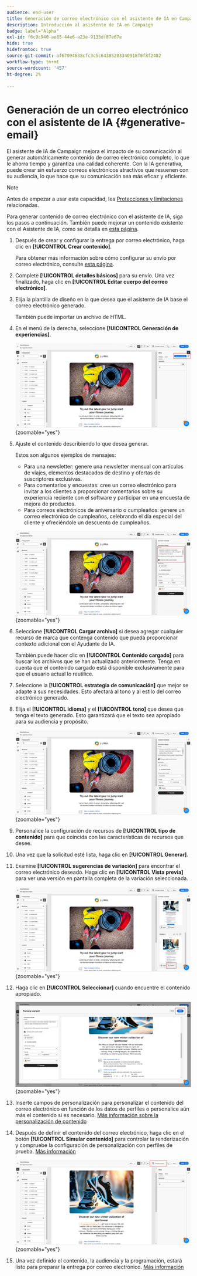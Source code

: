 ```yaml
---
audience: end-user
title: Generación de correo electrónico con el asistente de IA en Campaign
description: Introducción al asistente de IA en Campaign
badge: label="Alpha"
exl-id: f6c9c940-ae85-44e6-a23e-9133df87e67e
hide: true
hidefromtoc: true
source-git-commit: af67094638cfc3c5c64385203340918f0f8f2482
workflow-type: tm+mt
source-wordcount: '457'
ht-degree: 2%

---
```


# Generación de un correo electrónico con el asistente de IA {#generative-email}

El asistente de IA de Campaign mejora el impacto de su comunicación al generar automáticamente contenido de correo electrónico completo, lo que le ahorra tiempo y garantiza una calidad coherente. Con la IA generativa, puede crear sin esfuerzo correos electrónicos atractivos que resuenen con su audiencia, lo que hace que su comunicación sea más eficaz y eficiente.

>[!NOTE]
>
>Antes de empezar a usar esta capacidad, lea [Protecciones y limitaciones](generative-gs.md#guardrails-and-limitations) relacionadas.


Para generar contenido de correo electrónico con el asistente de IA, siga los pasos a continuación. También puede mejorar un contenido existente con el Asistente de IA, como se detalla en [esta página](generative-content.md).

1. Después de crear y configurar la entrega por correo electrónico, haga clic en **[!UICONTROL Crear contenido]**.

   Para obtener más información sobre cómo configurar su envío por correo electrónico, consulte [esta página](../email/create-email-content.md).

1. Complete **[!UICONTROL detalles básicos]** para su envío. Una vez finalizado, haga clic en **[!UICONTROL Editar cuerpo del correo electrónico]**.

1. Elija la plantilla de diseño en la que desea que el asistente de IA base el correo electrónico generado.

   También puede importar un archivo de HTML.

1. En el menú de la derecha, seleccione **[!UICONTROL Generación de experiencias]**.

   ![](assets/email-genai-1.png){zoomable="yes"}

1. Ajuste el contenido describiendo lo que desea generar.

   Estos son algunos ejemplos de mensajes:

   * Para una newsletter: genere una newsletter mensual con artículos de viajes, elementos destacados de destino y ofertas de suscriptores exclusivas.
   * Para comentarios y encuestas: cree un correo electrónico para invitar a los clientes a proporcionar comentarios sobre su experiencia reciente con el software y participar en una encuesta de mejora de productos.
   * Para correos electrónicos de aniversario o cumpleaños: genere un correo electrónico de cumpleaños, celebrando el día especial del cliente y ofreciéndole un descuento de cumpleaños.

   ![](assets/email-genai-2.png){zoomable="yes"}

1. Seleccione **[!UICONTROL Cargar archivo]** si desea agregar cualquier recurso de marca que contenga contenido que pueda proporcionar contexto adicional con el Ayudante de IA.

   También puede hacer clic en **[!UICONTROL Contenido cargado]** para buscar los archivos que se han actualizado anteriormente. Tenga en cuenta que el contenido cargado está disponible exclusivamente para que el usuario actual lo reutilice.

1. Seleccione la **[!UICONTROL estrategia de comunicación]** que mejor se adapte a sus necesidades. Esto afectará al tono y al estilo del correo electrónico generado.

1. Elija el **[!UICONTROL idioma]** y el **[!UICONTROL tono]** que desea que tenga el texto generado. Esto garantizará que el texto sea apropiado para su audiencia y propósito.

   ![](assets/email-genai-3.png){zoomable="yes"}

1. Personalice la configuración de recursos de **[!UICONTROL tipo de contenido]** para que coincida con las características de recursos que desee.

1. Una vez que la solicitud esté lista, haga clic en **[!UICONTROL Generar]**.

1. Examine **[!UICONTROL sugerencias de variación]** para encontrar el correo electrónico deseado. Haga clic en **[!UICONTROL Vista previa]** para ver una versión en pantalla completa de la variación seleccionada.

   ![](assets/email-genai-4.png){zoomable="yes"}

1. Haga clic en **[!UICONTROL Seleccionar]** cuando encuentre el contenido apropiado.

   ![](assets/email-genai-5.png){zoomable="yes"}

1. Inserte campos de personalización para personalizar el contenido del correo electrónico en función de los datos de perfiles o personalice aún más el contenido si es necesario. [Más información sobre la personalización de contenido](../personalization/personalize.md)

1. Después de definir el contenido del correo electrónico, haga clic en el botón **[!UICONTROL Simular contenido]** para controlar la renderización y compruebe la configuración de personalización con perfiles de prueba.  [Más información](../preview-test/preview-content.md)

   ![](assets/email-genai-6.png){zoomable="yes"}

1. Una vez definido el contenido, la audiencia y la programación, estará listo para preparar la entrega por correo electrónico. [Más información](../monitor/prepare-send.md)
